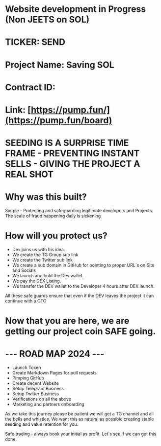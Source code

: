 # Website development in Progress (Non JEETS on SOL)

# TICKER: SEND
# Project Name: Saving SOL
# Contract ID: 
# Link: [https://pump.fun/](https://pump.fun/board)

# SEEDING IS A SURPRISE TIME FRAME - PREVENTING INSTANT SELLS - GIVING THE PROJECT A REAL SHOT

# Why was this built?
Simple - Protecting and safeguarding legitimate developers and Projects  
The scale of fraud happening daily is sickening

# How will you protect us?
* Dev joins us with his idea.
* We create the TG Group sub link
* We create the Twitter sub link
* We create a sub domain in GitHub for pointing to proper URL`s on Site and Socials
* We launch and hold the Dev wallet.
* We pay the DEX Listing.
* We transfer the DEV wallet to the Developer 4 hours after DEX launch.

All these safe guards ensure that even if the DEV leaves the project it can continue with a CTO

# Now that you are here, we are getting our project coin SAFE going.

# --- ROAD MAP 2024 ---
* Launch Token
* Greate Markdown Pages for pull requests
* Pimping GitHub
* Create decent Website
* Setup Telegram Business
* Setup Twitter Business
* Verifications on all the above
* Marketing and partners onboarding

As we take this journey please be patient we will get a TG channel and all the bells and whistles.
We want this as natural as possible creating stable seeding and value retention for you.

Safe trading - always book your initial as profit.
Let`s see if we can get this done.
